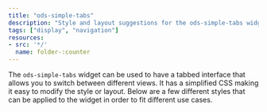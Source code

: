 ```yaml
---
title: "ods-simple-tabs"
description: "Style and layout suggestions for the ods-simple-tabs widget."
tags: ["display", "navigation"]
resources:
- src: '*/'
  name: folder-:counter
---
```


The `ods-simple-tabs` widget can be used to have a tabbed interface that allows you to switch between different views. It has a simplified CSS making it easy to modify the style or layout.
Below are a few different styles that can be applied to the widget in order to fit different use cases.
